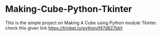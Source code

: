 # Making-Cube-Python-Tkinter
This is the simple project on Making A Cube using Python module Tkinter.
check this given link
https://trinket.io/python/f47d827bb1

